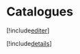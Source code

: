 # Catalogues

[!include[editer](catalogues.editer.autogen.md)]

[!include[details](catalogues.details.autogen.md)]

































